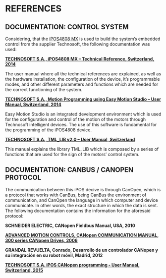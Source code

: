 REFERENCES
==========

DOCUMENTATION: CONTROL SYSTEM
-----------------------------
Considering, that the [iPOS4808 MX](documentation/README/hardware/README.md) is used to build the system’s embedded control from the supplier Technosoft, the following documentation was used: 

[**TECHNOSOFT S.A., iPOS4808 MX – Technical Reference, Switzerland, 2014**](documentation/ref/technosoft/P091.027.iPOS4808.MX.UM.pdf)

The user manual where all the technical references are explained, as well as the hardware installation, the configuration of the device, it’s programmable modes, and other different parameters and functions which are needed for the correct functioning of the system.

[**TECHNOSOFT S.A., Motion Programming using Easy Motion Studio – User Manual, Switzerland, 2014**](documentation/ref/technosoft/P091.034.ESM.UM.pdf)

Easy Motion Studio is an integrated development environment which is used for the configuration and control of the motion of the motors through Technosoft intelligent devices.  The use of this software is fundamental for the programming of the iPOS4808 device.

[**TECHNOSOFT S.A., TML_LIB v2.0 – User Manual, Switzerland**](documentation/ref/technosoft/P091.040.v20.UM.pdf)

This manual explains the library TML_LIB which is composed by a series of functions that are used for the sign of the motors’ control system.


DOCUMENTATION: CANBUS / CANOPEN PROTOCOL
------------------------------------------
The communication between this iPOS decive is through CanOpen, which is a protocol that works with CanBus, being CanBus the environment of communication, and CanOpen the language in which computer and device communicate. In other words, the exact structure in which the data is sent. The following documentation contains the information for the aforesaid protocol:

**SCHNEIDER ELECTRIC, CANopen Fieldbus Manual, USA, 2010**

[**ADVANCED MOTION CONTROLS, CANopen COMMUNICATION MANUAL, 300 series CANopen Drives, 2006**](documentation/ref/canopen/manuals/CAN_Manual300_3-0-3.pdf)

**GRANDAL REVUELTA, Conrado, Desarrollo de un controlador CANopen y su integración en su robot móvil, Madrid, 2012**

[**TECHNOSOFT S.A. iPOS CANopen programming - User Manual, Switzerland, 2015**](documentation/ref/technosoft/P091.063.CANopen.iPOS.UM.pdf)


